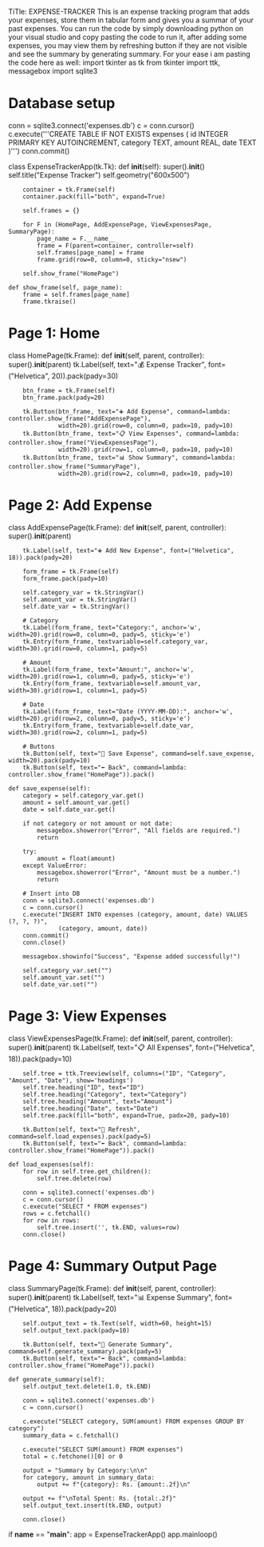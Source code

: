TiTle: EXPENSE-TRACKER
This is an expense tracking program that adds your expenses, store them in tabular form and gives you a summar of your past expenses.
You can run the code by simply downloading python on your visual studio and copy pasting the code to run it, after adding some expenses, you may view them by refreshing button if they are not visible and see the summary by generating summary.
For your ease i am pasting the code here as well:
import tkinter as tk
from tkinter import ttk, messagebox
import sqlite3

# Database setup
conn = sqlite3.connect('expenses.db')
c = conn.cursor()
c.execute('''CREATE TABLE IF NOT EXISTS expenses (
                id INTEGER PRIMARY KEY AUTOINCREMENT,
                category TEXT,
                amount REAL,
                date TEXT
            )''')
conn.commit()


class ExpenseTrackerApp(tk.Tk):
    def __init__(self):
        super().__init__()
        self.title("Expense Tracker")
        self.geometry("600x500")

        container = tk.Frame(self)
        container.pack(fill="both", expand=True)

        self.frames = {}

        for F in (HomePage, AddExpensePage, ViewExpensesPage, SummaryPage):
            page_name = F.__name__
            frame = F(parent=container, controller=self)
            self.frames[page_name] = frame
            frame.grid(row=0, column=0, sticky="nsew")

        self.show_frame("HomePage")

    def show_frame(self, page_name):
        frame = self.frames[page_name]
        frame.tkraise()


# Page 1: Home
class HomePage(tk.Frame):
    def __init__(self, parent, controller):
        super().__init__(parent)
        tk.Label(self, text="💰 Expense Tracker", font=("Helvetica", 20)).pack(pady=30)

        btn_frame = tk.Frame(self)
        btn_frame.pack(pady=20)

        tk.Button(btn_frame, text="➕ Add Expense", command=lambda: controller.show_frame("AddExpensePage"),
                  width=20).grid(row=0, column=0, padx=10, pady=10)
        tk.Button(btn_frame, text="📋 View Expenses", command=lambda: controller.show_frame("ViewExpensesPage"),
                  width=20).grid(row=1, column=0, padx=10, pady=10)
        tk.Button(btn_frame, text="📊 Show Summary", command=lambda: controller.show_frame("SummaryPage"),
                  width=20).grid(row=2, column=0, padx=10, pady=10)


# Page 2: Add Expense
class AddExpensePage(tk.Frame):
    def __init__(self, parent, controller):
        super().__init__(parent)

        tk.Label(self, text="➕ Add New Expense", font=("Helvetica", 18)).pack(pady=20)

        form_frame = tk.Frame(self)
        form_frame.pack(pady=10)

        self.category_var = tk.StringVar()
        self.amount_var = tk.StringVar()
        self.date_var = tk.StringVar()

        # Category
        tk.Label(form_frame, text="Category:", anchor='w', width=20).grid(row=0, column=0, pady=5, sticky='e')
        tk.Entry(form_frame, textvariable=self.category_var, width=30).grid(row=0, column=1, pady=5)

        # Amount
        tk.Label(form_frame, text="Amount:", anchor='w', width=20).grid(row=1, column=0, pady=5, sticky='e')
        tk.Entry(form_frame, textvariable=self.amount_var, width=30).grid(row=1, column=1, pady=5)

        # Date
        tk.Label(form_frame, text="Date (YYYY-MM-DD):", anchor='w', width=20).grid(row=2, column=0, pady=5, sticky='e')
        tk.Entry(form_frame, textvariable=self.date_var, width=30).grid(row=2, column=1, pady=5)

        # Buttons
        tk.Button(self, text="💾 Save Expense", command=self.save_expense, width=20).pack(pady=10)
        tk.Button(self, text="⬅ Back", command=lambda: controller.show_frame("HomePage")).pack()

    def save_expense(self):
        category = self.category_var.get()
        amount = self.amount_var.get()
        date = self.date_var.get()

        if not category or not amount or not date:
            messagebox.showerror("Error", "All fields are required.")
            return

        try:
            amount = float(amount)
        except ValueError:
            messagebox.showerror("Error", "Amount must be a number.")
            return

        # Insert into DB
        conn = sqlite3.connect('expenses.db')
        c = conn.cursor()
        c.execute("INSERT INTO expenses (category, amount, date) VALUES (?, ?, ?)",
                  (category, amount, date))
        conn.commit()
        conn.close()

        messagebox.showinfo("Success", "Expense added successfully!")

        self.category_var.set("")
        self.amount_var.set("")
        self.date_var.set("")


# Page 3: View Expenses
class ViewExpensesPage(tk.Frame):
    def __init__(self, parent, controller):
        super().__init__(parent)
        tk.Label(self, text="📋 All Expenses", font=("Helvetica", 18)).pack(pady=10)

        self.tree = ttk.Treeview(self, columns=("ID", "Category", "Amount", "Date"), show='headings')
        self.tree.heading("ID", text="ID")
        self.tree.heading("Category", text="Category")
        self.tree.heading("Amount", text="Amount")
        self.tree.heading("Date", text="Date")
        self.tree.pack(fill="both", expand=True, padx=20, pady=10)

        tk.Button(self, text="🔄 Refresh", command=self.load_expenses).pack(pady=5)
        tk.Button(self, text="⬅ Back", command=lambda: controller.show_frame("HomePage")).pack()

    def load_expenses(self):
        for row in self.tree.get_children():
            self.tree.delete(row)

        conn = sqlite3.connect('expenses.db')
        c = conn.cursor()
        c.execute("SELECT * FROM expenses")
        rows = c.fetchall()
        for row in rows:
            self.tree.insert('', tk.END, values=row)
        conn.close()


# Page 4: Summary Output Page
class SummaryPage(tk.Frame):
    def __init__(self, parent, controller):
        super().__init__(parent)
        tk.Label(self, text="📊 Expense Summary", font=("Helvetica", 18)).pack(pady=20)

        self.output_text = tk.Text(self, width=60, height=15)
        self.output_text.pack(pady=10)

        tk.Button(self, text="🔁 Generate Summary", command=self.generate_summary).pack(pady=5)
        tk.Button(self, text="⬅ Back", command=lambda: controller.show_frame("HomePage")).pack()

    def generate_summary(self):
        self.output_text.delete(1.0, tk.END)

        conn = sqlite3.connect('expenses.db')
        c = conn.cursor()

        c.execute("SELECT category, SUM(amount) FROM expenses GROUP BY category")
        summary_data = c.fetchall()

        c.execute("SELECT SUM(amount) FROM expenses")
        total = c.fetchone()[0] or 0

        output = "Summary by Category:\n\n"
        for category, amount in summary_data:
            output += f"{category}: Rs. {amount:.2f}\n"

        output += f"\nTotal Spent: Rs. {total:.2f}"
        self.output_text.insert(tk.END, output)

        conn.close()


if __name__ == "__main__":
    app = ExpenseTrackerApp()
    app.mainloop()
